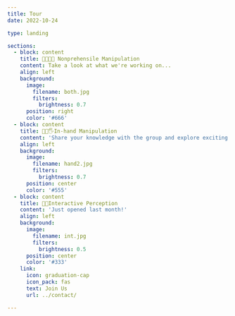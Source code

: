 ```yaml
---
title: Tour
date: 2022-10-24

type: landing

sections:
  - block: content
    title: 👩‍🦯🦿🦾 Nonprehensile Manipulation 
    content: Take a look at what we're working on...
    align: left
    background:
      image:
        filename: both.jpg
        filters:
          brightness: 0.7
      position: right
      color: '#666'
  - block: content
    title: 💪🖖🖐In-hand Manipulation
    content: 'Share your knowledge with the group and explore exciting new topics together!'
    align: left
    background:
      image:
        filename: hand2.jpg
        filters:
          brightness: 0.7
      position: center
      color: '#555'
  - block: content
    title: 👋👀Interactive Perception
    content: 'Just opened last month!'
    align: left
    background:
      image:
        filename: int.jpg
        filters:
          brightness: 0.5
      position: center
      color: '#333'
    link:
      icon: graduation-cap
      icon_pack: fas
      text: Join Us
      url: ../contact/

---
```

